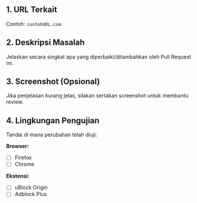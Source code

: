 ## 1. URL Terkait
Contoh: `contohURL.com`

## 2. Deskripsi Masalah
Jelaskan secara singkat apa yang diperbaiki/ditambahkan oleh Pull Request ini.

## 3. Screenshot (Opsional)
Jika penjelasan kurang jelas, silakan sertakan screenshot untuk membantu review.

## 4. Lingkungan Pengujian
Tandai di mana perubahan telah diuji:

**Browser:**
- [ ] Firefox
- [ ] Chrome

**Ekstensi:**
- [ ] uBlock Origin
- [ ] Adblock Plus

<!--
Tips:
- Berikan detail yang cukup agar kami mudah memahami perubahan.
- Hapus bagian yang tidak relevan jika perlu.
-->
